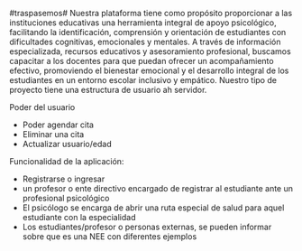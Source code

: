 #traspasemos#
Nuestra plataforma tiene como propósito proporcionar a las instituciones educativas una herramienta integral de apoyo psicológico, facilitando la identificación, comprensión y orientación de estudiantes con dificultades cognitivas, emocionales y mentales. A través de información especializada, recursos educativos y asesoramiento profesional, buscamos capacitar a los docentes para que puedan ofrecer un acompañamiento efectivo, promoviendo el bienestar emocional y el desarrollo integral de los estudiantes en un entorno escolar inclusivo y empático.
Nuestro tipo de proyecto tiene una estructura de usuario ah servidor. 

Poder del usuario
* Poder agendar cita
* Eliminar una cita
* Actualizar usuario/edad

Funcionalidad de la aplicación: 
* Registrarse o ingresar
* un profesor o ente directivo encargado de registrar al estudiante ante un profesional psicológico
* El psicólogo se encarga de abrir una ruta especial de salud para aquel estudiante con la especialidad
* Los estudiantes/profesor o personas externas, se pueden informar sobre que es una NEE con diferentes ejemplos
